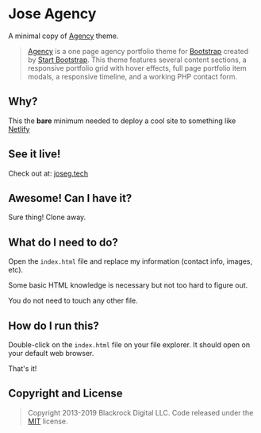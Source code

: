 # Jose Agency

A minimal copy of [Agency](https://startbootstrap.com/template-overviews/agency/) theme.

>[Agency](https://startbootstrap.com/template-overviews/agency/) is a one page agency portfolio theme for [Bootstrap](http://getbootstrap.com/) created by [Start Bootstrap](http://startbootstrap.com/). This theme features several content sections, a responsive portfolio grid with hover effects, full page portfolio item modals, a responsive timeline, and a working PHP contact form.

## Why?

This the **bare** minimum needed to deploy a cool site to something like [Netlify](https://www.netlify.com/)

## See it live!

Check out at: [joseg.tech](https://www.joseg.tech/)

## Awesome! Can I have it?

Sure thing! Clone away.

## What do I need to do?

Open the `index.html` file and replace my information (contact info, images, etc). 

Some basic HTML knowledge is necessary but not too hard to figure out.

You do not need to touch any other file. 

## How do I run this?

Double-click on the `index.html` file on your file explorer. It should open on your default web browser.

That's it!

## Copyright and License

> Copyright 2013-2019 Blackrock Digital LLC. Code released under the [MIT](https://github.com/BlackrockDigital/startbootstrap-agency/blob/gh-pages/LICENSE) license.

